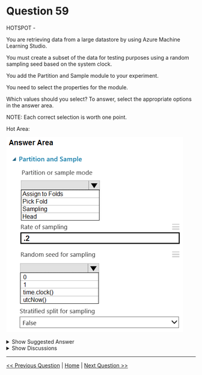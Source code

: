 # Question 59

HOTSPOT -

You are retrieving data from a large datastore by using Azure Machine Learning Studio.

You must create a subset of the data for testing purposes using a random sampling seed based on the system clock.

You add the Partition and Sample module to your experiment.

You need to select the properties for the module.

Which values should you select? To answer, select the appropriate options in the answer area.

NOTE: Each correct selection is worth one point.

Hot Area:

![Question Image](../images/q59_q_0007200001.png)

<details>
  <summary>Show Suggested Answer</summary>

<img src="../images/q59_ans_0_0007300001.png" alt="Answer Image"><br>

<p>Box 1: Sampling -</p>
<p>Create a sample of data -</p>
<p>This option supports simple random sampling or stratified random sampling. This is useful if you want to create a smaller representative sample dataset for testing.</p>
<p>1. Add the Partition and Sample module to your experiment in Studio, and connect the dataset.</p>
<p>2. Partition or sample mode: Set this to Sampling.</p>
<p>3. Rate of sampling. See box 2 below.</p>
<p>Box 2: 0 -</p>
<p>3. Rate of sampling. Random seed for sampling: Optionally, type an integer to use as a seed value.</p>
<p>This option is important if you want the rows to be divided the same way every time. The default value is 0, meaning that a starting seed is generated based on the system clock. This can lead to slightly different results each time you run the experiment.</p>
<p>Reference:</p>
<p>https://docs.microsoft.com/en-us/azure/machine-learning/studio-module-reference/partition-and-sample</p>

</details>

<details>
  <summary>Show Discussions</summary>

<blockquote><p><strong>BilJon</strong> <code>(Mon 28 Mar 2022 17:45)</code> - <em>Upvotes: 22</em></p><p>Random seed for sampling: Optionally, type an integer to use as a seed value.

This option is important if you want the rows to be divided the same way every time. The default value is 0, meaning that a starting seed is generated based on the system clock. This can lead to slightly different results each time you run the experiment.

https://docs.microsoft.com/en-us/azure/machine-learning/studio-module-reference/partition-and-sample</p></blockquote>

<blockquote><p><strong>David_Tadeu</strong> <code>(Wed 22 Mar 2023 14:42)</code> - <em>Upvotes: 10</em></p><p>So they just had the option time.clock() to trick us into failing?</p></blockquote>
<blockquote><p><strong>Hisayuki</strong> <code>(Sun 03 Nov 2024 09:22)</code> - <em>Upvotes: 1</em></p><p>time.clock() - Trick us. Microsoft learning says &quot;This option is important if you want the rows to be divided the same way every time. The default value is 0, meaning that a starting seed is generated based on the system clock.&quot;</p></blockquote>
<blockquote><p><strong>ning</strong> <code>(Thu 11 May 2023 11:45)</code> - <em>Upvotes: 2</em></p><p>correct! 0 --&gt; system clock, random sampling not stratified sampling</p></blockquote>
<blockquote><p><strong>dzzz</strong> <code>(Wed 15 Dec 2021 12:40)</code> - <em>Upvotes: 5</em></p><p>The question says &quot;a random sampling seed based on the system clock&quot;. 
I believe that implies the 2nd drop down is time.clock() - machine time.</p></blockquote>
<blockquote><p><strong>damirbek369</strong> <code>(Mon 20 Dec 2021 12:17)</code> - <em>Upvotes: 17</em></p><p>I think, &quot;0&quot; is a correct answer. Because the value to enter should be an integer. And look here as well: Random seed for sampling: Optionally, enter an integer to use as a seed value.

This option is important if you want the rows to be divided the same way every time. The default value is 0, meaning that a starting seed is generated based on the system clock. This value can lead to slightly different results each time you run the pipeline.

https://docs.microsoft.com/en-us/azure/machine-learning/algorithm-module-reference/partition-and-sample</p></blockquote>

<blockquote><p><strong>synapse</strong> <code>(Mon 13 Mar 2023 11:24)</code> - <em>Upvotes: 6</em></p><p>there&#x27;s no such option as time.clock(). 0 is the correct answer.</p></blockquote>

</details>

---

[<< Previous Question](question_58.md) | [Home](/index.md) | [Next Question >>](question_60.md)

